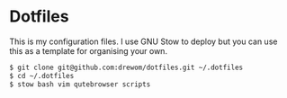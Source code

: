 Dotfiles
========

This is my configuration files. I use GNU Stow to deploy but you can use this as a template for organising your own.

```bash
$ git clone git@github.com:drewom/dotfiles.git ~/.dotfiles
$ cd ~/.dotfiles
$ stow bash vim qutebrowser scripts
```
